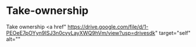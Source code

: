 # Take-ownership
Take ownership 
<a href"
https://drive.google.com/file/d/1-PEOeE7pOYyn9ISJ3n0cvyLayXWQ9hVm/view?usp=drivesdk" target="self" alt=""</a>

